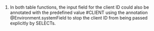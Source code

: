 1. In both table functions, the input field for the client ID could also be annotated with the predefined value #CLIENT using the annotation @Environment.systemField to stop the client ID from being passed explicitly by SELECTs.
